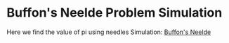 # Buffon's Neelde Problem Simulation
Here we find the value of pi using needles
Simulation: [Buffon's Neelde](https://faker-logic.github.io/buffon-needle-sim/)
